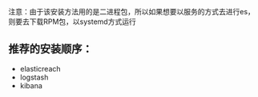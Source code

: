 注意：由于该安装方法用的是二进程包，所以如果想要以服务的方式去进行es，则要去下载RPM包，以systemd方式运行  
## 推荐的安装顺序：
* elasticreach
* logstash
* kibana
